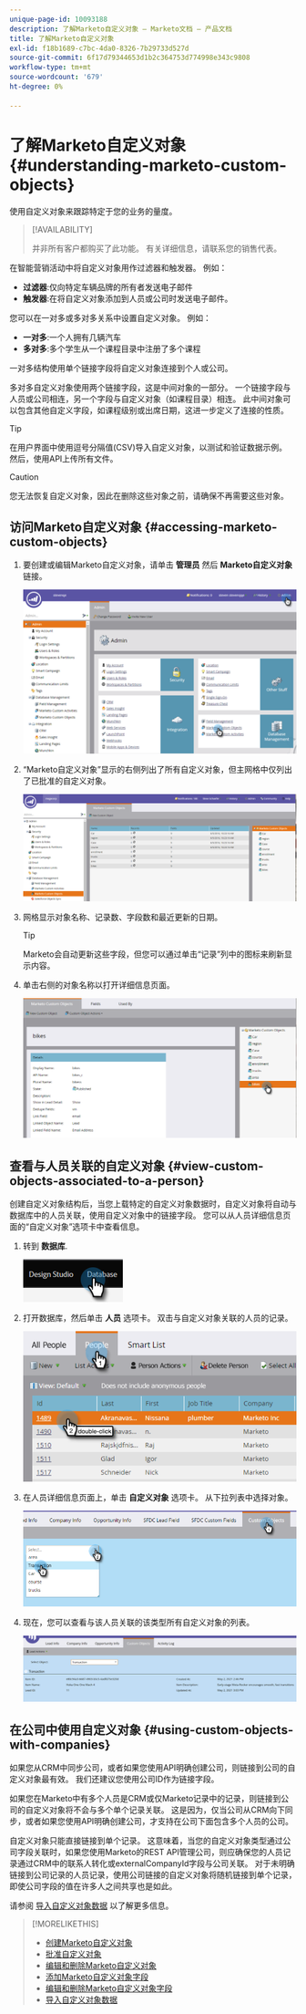 ```yaml
---
unique-page-id: 10093188
description: 了解Marketo自定义对象 — Marketo文档 — 产品文档
title: 了解Marketo自定义对象
exl-id: f18b1689-c7bc-4da0-8326-7b29733d527d
source-git-commit: 6f17d79344653d1b2c364753d774998e343c9808
workflow-type: tm+mt
source-wordcount: '679'
ht-degree: 0%

---
```


# 了解Marketo自定义对象 {#understanding-marketo-custom-objects}

使用自定义对象来跟踪特定于您的业务的量度。

>[!AVAILABILITY]
>
>并非所有客户都购买了此功能。 有关详细信息，请联系您的销售代表。

在智能营销活动中将自定义对象用作过滤器和触发器。 例如：

* **过滤器**:仅向特定车辆品牌的所有者发送电子邮件
* **触发器**:在将自定义对象添加到人员或公司时发送电子邮件。

您可以在一对多或多对多关系中设置自定义对象。 例如：

* **一对多**:一个人拥有几辆汽车
* **多对多**:多个学生从一个课程目录中注册了多个课程

一对多结构使用单个链接字段将自定义对象连接到个人或公司。

多对多自定义对象使用两个链接字段，这是中间对象的一部分。 一个链接字段与人员或公司相连，另一个字段与自定义对象（如课程目录）相连。 此中间对象可以包含其他自定义字段，如课程级别或出席日期，这进一步定义了连接的性质。

>[!TIP]
>
>在用户界面中使用逗号分隔值(CSV)导入自定义对象，以测试和验证数据示例。 然后，使用API上传所有文件。

>[!CAUTION]
>
>您无法恢复自定义对象，因此在删除这些对象之前，请确保不再需要这些对象。

## 访问Marketo自定义对象 {#accessing-marketo-custom-objects}

1. 要创建或编辑Marketo自定义对象，请单击 **管理员** 然后 **Marketo自定义对象** 链接。

   ![](assets/understanding-marketo-custom-objects-1.png)

1. “Marketo自定义对象”显示的右侧列出了所有自定义对象，但主网格中仅列出了已批准的自定义对象。

   ![](assets/understanding-marketo-custom-objects-2.png)

1. 网格显示对象名称、记录数、字段数和最近更新的日期。

   >[!TIP]
   >
   >Marketo会自动更新这些字段，但您可以通过单击“记录”列中的图标来刷新显示内容。

1. 单击右侧的对象名称以打开详细信息页面。

   ![](assets/understanding-marketo-custom-objects-3.png)

## 查看与人员关联的自定义对象 {#view-custom-objects-associated-to-a-person}

创建自定义对象结构后，当您上载特定的自定义对象数据时，自定义对象将自动与数据库中的人员关联，使用自定义对象中的链接字段。 您可以从人员详细信息页面的“自定义对象”选项卡中查看信息。

1. 转到 **数据库**.

   ![](assets/understanding-marketo-custom-objects-4.png)

1. 打开数据库，然后单击 **人员** 选项卡。 双击与自定义对象关联的人员的记录。

   ![](assets/understanding-marketo-custom-objects-5.png)

1. 在人员详细信息页面上，单击 **自定义对象** 选项卡。 从下拉列表中选择对象。

   ![](assets/understanding-marketo-custom-objects-6.png)

1. 现在，您可以查看与该人员关联的该类型所有自定义对象的列表。

   ![](assets/understanding-marketo-custom-objects-7.png)

## 在公司中使用自定义对象 {#using-custom-objects-with-companies}

如果您从CRM中同步公司，或者如果您使用API明确创建公司，则链接到公司的自定义对象最有效。 我们还建议您使用公司ID作为链接字段。

如果您在Marketo中有多个人员是CRM或仅Marketo记录中的记录，则链接到公司的自定义对象将不会与多个单个记录关联。 这是因为，仅当公司从CRM向下同步，或者如果您使用API明确创建公司，才支持在公司下面包含多个人员的公司。

自定义对象只能直接链接到单个记录。 这意味着，当您的自定义对象类型通过公司字段关联时，如果您使用Marketo的REST API管理公司，则应确保您的人员记录通过CRM中的联系人转化或externalCompanyId字段与公司关联。 对于未明确链接到公司记录的人员记录，使用公司链接的自定义对象将随机链接到单个记录，即使公司字段的值在许多人之间共享也是如此。

请参阅 [导入自定义对象数据](/help/marketo/product-docs/administration/marketo-custom-objects/import-custom-object-data.md) 以了解更多信息。

>[!MORELIKETHIS]
>
>* [创建Marketo自定义对象](/help/marketo/product-docs/administration/marketo-custom-objects/create-marketo-custom-objects.md)
>* [批准自定义对象](/help/marketo/product-docs/administration/marketo-custom-objects/approve-a-custom-object.md)
>* [编辑和删除Marketo自定义对象](/help/marketo/product-docs/administration/marketo-custom-objects/edit-and-delete-a-marketo-custom-object.md)
>* [添加Marketo自定义对象字段](/help/marketo/product-docs/administration/marketo-custom-objects/add-marketo-custom-object-fields.md)
>* [编辑和删除Marketo自定义对象字段](/help/marketo/product-docs/administration/marketo-custom-objects/edit-and-delete-marketo-custom-object-fields.md)
>* [导入自定义对象数据](/help/marketo/product-docs/administration/marketo-custom-objects/import-custom-object-data.md)

